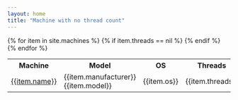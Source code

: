 ```yaml
---
layout: home
title: "Machine with no thread count"
---
```


<table>
<tr>
<th>Machine</th>
<th>Model</th>
<th>OS</th>
<th>Threads</th>
<th>Location</th>
<th>Pool</th>
<th>Notes</th>
</tr>
{% for item in site.machines %}
{% if item.threads == nil %}
<tr>
<td><a href="/machines/{{item.name}}.html">{{item.name}}</a></td>
<td>{{item.manufacturer}} {{item.model}}</td>
<td>{{item.os}}</td>
<td>{{item.threads}}</td>
<td>{{item.location}}</td>
<td>{{item.pool}}</td>
<td>{{item.notes}}</td>
</tr>
{% endif %}
{% endfor %}
</table>

